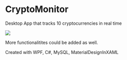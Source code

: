 # CryptoMonitor

Desktop App that tracks 10 cryptocurrencies in real time

<img src="https://i.imgur.com/p8F0LCg.gif"/>

More functionalitites could be added as well.

Created with WPF, C#, MySQL, MaterialDesignInXAML
